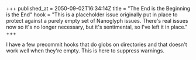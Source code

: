 +++
published_at = 2050-09-02T16:34:14Z
title = "The End is the Beginning is the End"
hook = "This is a placeholder issue originally put in place to protect against a purely empty set of Nanoglyph issues. There's real issues now so it's no longer necessary, but it's sentimental, so I've left it in place."
+++

I have a few precommit hooks that do globs on directories
and that doesn't work well when they're empty. This is here
to suppress warnings.
